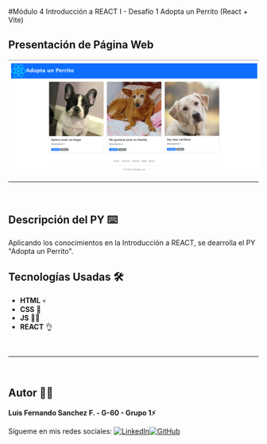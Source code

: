 #Módulo 4 Introducción a REACT I - Desafío 1 Adopta un Perrito (React + Vite)

## Presentación de Página Web

![Presentación Página Web](./src/assets/img/presentacionpgweb.png)
<br/>

---

<br/>

## Descripción del PY ⌨️

Aplicando los conocimientos en la Introducción a REACT, se dearrolla el PY "Adopta un Perrito".

## Tecnologías Usadas 🛠️

- **HTML** 💀
- **CSS** 🌈
- **JS** 🧑‍💻
- **REACT** 👌

<br/>

---

<br>

## Autor 👨‍💻

**Luis Fernando Sanchez F. - G-60 - Grupo 1⚡**

Sígueme en mis redes sociales: [![LinkedIn](https://img.shields.io/badge/LinkedIn-%230077B5.svg?logo=linkedin&logoColor=white)](https://www.linkedin.com/in/luis-fernando-sanchez-f-67369b2b)[![GitHub](https://img.shields.io/badge/GitHub-black?logo=github)](https://github.com/luisfersan)
<br>
